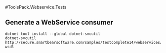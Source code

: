 ﻿#ToolsPack.Webservice.Tests

## Generate a WebService consumer
```
dotnet tool install --global dotnet-svcutil
dotnet-svcutil http://secure.smartbearsoftware.com/samples/testcomplete14/webservices/Service.asmx?wsdl
```
